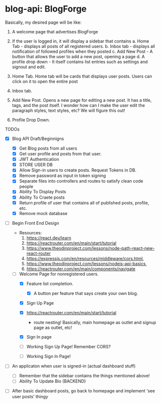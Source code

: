 # blog-api: BlogForge

Basically, my desired page will be like:
1. A welcome page that advertises BlogForge
2. If the user is logged in, it will display a sidebar that contains
  a. Home Tab - displays all posts of all registered users.
  b. Inbox tab - displays all notification of followed profiles when they posted
  c. Add New Post - A button that allows the user to add a new post, opening a page
  d. A profile drop down - It itself contains list entries such as settings and signout and edit.

3. Home Tab. Home tab will be cards that displays user posts. Users can click on it to open the entire post

4. Inbox tab.

5. Add New Post. Opens a new page for editing a new post. It has a title, tags, and the post itself. I wonder how can
I make the user edit the paragraph styles, text styles, etc? We will figure this out!

6. Profile Drop Down. 

TODOs
- [X] Blog API Draft/Beginnigns
  - [X] Get Blog posts from all users
  - [X] Get user profile and posts from that user.
  - [X] JWT Authentication
  - [X] STORE USER DB
  - [X] Allow Sign-in users to create posts. Request Tokens in DB.
  - [X] Remove password as input in token signing
  - [X] Separate files into controllers and routes to satisfy clean code people
  - [X] Ability To Display Posts
  - [X] Ability To Craete posts
  - [X] Return profile of user that contains all of published posts, profile, etc.
  - [X] Remove mock database

- [ ] Begin Front End Design
  - Resources:
    1. https://react.dev/learn
    2. https://reactrouter.com/en/main/start/tutorial
    3. https://www.theodinproject.com/lessons/node-path-react-new-react-router
    4. https://expressjs.com/en/resources/middleware/cors.html,
    5. https://www.theodinproject.com/lessons/nodejs-api-basics, 
    6. https://reactrouter.com/en/main/components/navigate

  - [ ] Welcome Page for nonregistered users.
    - [X] Feature list completion.
      - [X] A button per feature that says create your own blog.
    - [X] Sign Up Page
    - [X] https://reactrouter.com/en/main/start/tutorial
        - route nesting! Basically, main homepage as outlet and signup page as outlet, etc!
    - [X] Sign In page

    - [ ] Working Sign Up Page! Remember CORS?

    - [ ] Working Sign In Page!
  
- [ ] An applicaton when user is signed-in (actual dashboard stuff)
  - [ ] Remember that the sidebar contains the things mentioned above!
  - [ ] Ability To Update Bio (BACKEND)

- [ ] After basic dashboard posts, go back to homepage and implement 'see user posts' thingy
